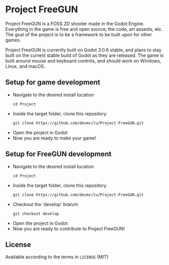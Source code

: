 # Project FreeGUN
Project FreeGUN is a FOSS 2D shooter made in the Godot Engine. Everything in the game is free and open source; the code, art assests, etc. The goal of the project is to be a framework to be built upon for other games.

Project FreeGUN is currently built on Godot 3.0.6 stable, and plans to stay built on the current stable build of Godot as they are released. The game is built around mouse and keyboard controls, and should work on Windows, Linux, and macOS.

## Setup for game development
- Navigate to the desired install location
  ```
  cd Project
  ```
- Inside the target folder, clone this repository
  ```
  git clone https://github.com/devmcclu/Project-FreeGUN.git
  ```
- Open the project in Godot
- Now you are ready to make your game!

## Setup for FreeGUN development
- Navigate to the desired install location
  ```
  cd Project
  ```
- Inside the target folder, clone this repository
  ```
  git clone https://github.com/devmcclu/Project-FreeGUN.git
  ```
- Checkout the 'develop' branch
  ```
  git checkout develop
  ```
- Open the project in Godot
- Now you are ready to contribute to Project FreeGUN!

## License
Available according to the terms in `LICENSE` (MIT)
